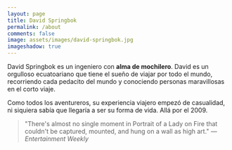 ```yaml
---
layout: page
title: David Springbok 
permalink: /about
comments: false
image: assets/images/david-springbok.jpg
imageshadow: true
---
```


David Springbok es un ingeniero con **alma de mochilero**. David es un orgulloso ecuatoariano que tiene el sueño de viajar por todo el mundo, recorriendo cada pedacito del mundo y conociendo personas maravillosas en el corto viaje.

Como todos los aventureros, su experiencia viajero empezó de casualidad, ni siquiera sabía que llegaría a ser su forma de vida. Allá por el 2009.

> "There's almost no single moment in Portrait of a Lady on Fire that couldn't be captured, mounted, and hung on a wall as high art." <cite>— Entertainment Weekly</cite>

